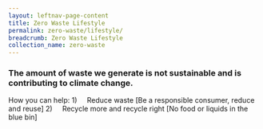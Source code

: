 ```yaml
---
layout: leftnav-page-content
title: Zero Waste Lifestyle
permalink: zero-waste/lifestyle/
breadcrumb: Zero Waste Lifestyle
collection_name: zero-waste
---
```


### The amount of waste we generate is not sustainable and is contributing to climate change.

How you can help:
1)     Reduce waste [Be a responsible consumer, reduce and reuse]
2)     Recycle more and recycle right [No food or liquids in the blue bin]

